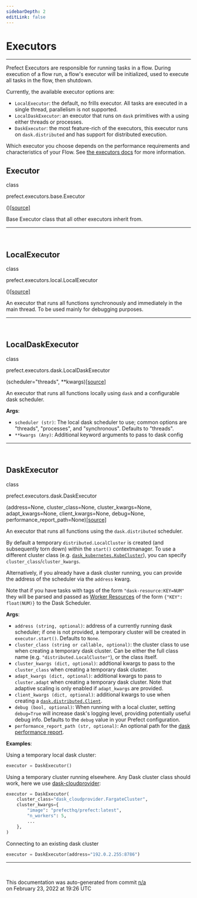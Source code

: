 ```yaml
---
sidebarDepth: 2
editLink: false
---
```

# Executors
---
Prefect Executors are responsible for running tasks in a flow. During
execution of a flow run, a flow's executor will be initialized, used to execute
all tasks in the flow, then shutdown.

Currently, the available executor options are:

- `LocalExecutor`: the default, no frills executor. All tasks are executed in
    a single thread, parallelism is not supported.
- `LocalDaskExecutor`: an executor that runs on `dask` primitives with a
    using either threads or processes.
- `DaskExecutor`: the most feature-rich of the executors, this executor runs
    on `dask.distributed` and has support for distributed execution.

Which executor you choose depends on the performance requirements and
characteristics of your Flow.  See [the executors
docs](/orchestration/flow_config/executors.md) for more information.
 ## Executor
 <div class='class-sig' id='prefect-executors-base-executor'><p class="prefect-sig">class </p><p class="prefect-class">prefect.executors.base.Executor</p>()<span class="source"><a href="https://github.com/PrefectHQ/prefect/blob/master/src/prefect/executors/base.py#L7">[source]</a></span></div>

Base Executor class that all other executors inherit from.


---
<br>

 ## LocalExecutor
 <div class='class-sig' id='prefect-executors-local-localexecutor'><p class="prefect-sig">class </p><p class="prefect-class">prefect.executors.local.LocalExecutor</p>()<span class="source"><a href="https://github.com/PrefectHQ/prefect/blob/master/src/prefect/executors/local.py#L6">[source]</a></span></div>

An executor that runs all functions synchronously and immediately in the main thread.  To be used mainly for debugging purposes.


---
<br>

 ## LocalDaskExecutor
 <div class='class-sig' id='prefect-executors-dask-localdaskexecutor'><p class="prefect-sig">class </p><p class="prefect-class">prefect.executors.dask.LocalDaskExecutor</p>(scheduler=&quot;threads&quot;, **kwargs)<span class="source"><a href="https://github.com/PrefectHQ/prefect/blob/master/src/prefect/executors/dask.py#L473">[source]</a></span></div>

An executor that runs all functions locally using `dask` and a configurable dask scheduler.

**Args**:     <ul class="args"><li class="args">`scheduler (str)`: The local dask scheduler to use; common options are         "threads", "processes", and "synchronous".  Defaults to "threads".     </li><li class="args">`**kwargs (Any)`: Additional keyword arguments to pass to dask config</li></ul>


---
<br>

 ## DaskExecutor
 <div class='class-sig' id='prefect-executors-dask-daskexecutor'><p class="prefect-sig">class </p><p class="prefect-class">prefect.executors.dask.DaskExecutor</p>(address=None, cluster_class=None, cluster_kwargs=None, adapt_kwargs=None, client_kwargs=None, debug=None, performance_report_path=None)<span class="source"><a href="https://github.com/PrefectHQ/prefect/blob/master/src/prefect/executors/dask.py#L65">[source]</a></span></div>

An executor that runs all functions using the `dask.distributed` scheduler.

By default a temporary `distributed.LocalCluster` is created (and subsequently torn down) within the `start()` contextmanager. To use a different cluster class (e.g. [`dask_kubernetes.KubeCluster`](https://kubernetes.dask.org/)), you can specify `cluster_class`/`cluster_kwargs`.

Alternatively, if you already have a dask cluster running, you can provide the address of the scheduler via the `address` kwarg.

Note that if you have tasks with tags of the form `"dask-resource:KEY=NUM"` they will be parsed and passed as [Worker Resources](https://distributed.dask.org/en/latest/resources.html) of the form `{"KEY": float(NUM)}` to the Dask Scheduler.

**Args**:     <ul class="args"><li class="args">`address (string, optional)`: address of a currently running dask         scheduler; if one is not provided, a temporary cluster will be         created in `executor.start()`.  Defaults to `None`.     </li><li class="args">`cluster_class (string or callable, optional)`: the cluster class to use         when creating a temporary dask cluster. Can be either the full         class name (e.g. `"distributed.LocalCluster"`), or the class itself.     </li><li class="args">`cluster_kwargs (dict, optional)`: addtional kwargs to pass to the        `cluster_class` when creating a temporary dask cluster.     </li><li class="args">`adapt_kwargs (dict, optional)`: additional kwargs to pass to `cluster.adapt`         when creating a temporary dask cluster. Note that adaptive scaling         is only enabled if `adapt_kwargs` are provided.     </li><li class="args">`client_kwargs (dict, optional)`: additional kwargs to use when creating a         [`dask.distributed.Client`](https://distributed.dask.org/en/latest/api.html#client).     </li><li class="args">`debug (bool, optional)`: When running with a local cluster, setting         `debug=True` will increase dask's logging level, providing         potentially useful debug info. Defaults to the `debug` value in         your Prefect configuration.     </li><li class="args">`performance_report_path (str, optional)`: An optional path for the [dask performance         report](https://distributed.dask.org/en/latest/api.html#distributed.performance_report).</li></ul> **Examples**:

Using a temporary local dask cluster:


```python
executor = DaskExecutor()

```

Using a temporary cluster running elsewhere. Any Dask cluster class should work, here we use [dask-cloudprovider](https://cloudprovider.dask.org):


```python
executor = DaskExecutor(
    cluster_class="dask_cloudprovider.FargateCluster",
    cluster_kwargs={
        "image": "prefecthq/prefect:latest",
        "n_workers": 5,
        ...
    },
)

```

Connecting to an existing dask cluster


```python
executor = DaskExecutor(address="192.0.2.255:8786")

```


---
<br>


<p class="auto-gen">This documentation was auto-generated from commit <a href='https://github.com/PrefectHQ/prefect/commit/n/a'>n/a</a> </br>on February 23, 2022 at 19:26 UTC</p>